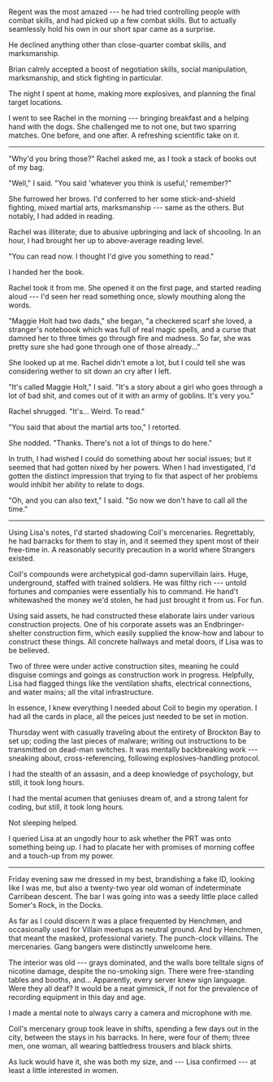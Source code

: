 Regent was the most amazed --- he had tried controlling people with combat skills,
and had picked up a few combat skills. But to actually seamlessly hold his own
in our short spar came as a surprise.

He declined anything other than close-quarter combat skills, and marksmanship.

Brian calmly accepted a boost of negotiation skills, social manipulation, marksmanship,
and stick fighting in particular.

The night I spent at home, making more explosives, and planning the final target locations.

I went to see Rachel in
the morning --- bringing breakfast and a helping hand with the dogs. She challenged
me to not one, but two sparring matches. One before, and one after. A refreshing scientific take on it.

----

"Why'd you bring those?" Rachel asked me, as I took a stack of books out of my bag.

"Well," I said. "You said 'whatever you think is useful,' remember?"

She furrowed her brows. I'd conferred to her some stick-and-shield fighting, mixed
martial arts, marksmanship --- same as the others. But notably, I had added in reading.

Rachel was illiterate; due to abusive upbringing and lack of shcooling. In an hour, I
had brought her up to above-average reading level.

"You can read now. I thought I'd give you something to read."

I handed her the book.

Rachel took it from me. She opened it on the first page,
and started reading aloud --- I'd seen her read something once, slowly mouthing along the words.

"Maggie Holt had two dads," she began, "a checkered scarf she loved, a stranger's noteboook which
was full of real magic spells, and a curse that damned her to three times go through fire and madness. So
far, she was pretty sure she had gone through one of those already..."

She looked up at me. Rachel didn't emote a lot, but I could tell she was considering wether
to sit down an cry after I left.

"It's called Maggie Holt," I said. "It's a story about a girl who goes through a lot of
bad shit, and comes out of it with an army of goblins. It's very you."

Rachel shrugged. "It's... Weird. To read."

"You said that about the martial arts too," I retorted.

She nodded. "Thanks. There's not a lot of things to do here."

In truth, I had wished I could do something about her social issues; but it seemed that had
gotten nixed by her powers. When I had investigated, I'd gotten the distinct impression that
trying to fix that aspect of her problems would inhibit her ability to relate to dogs.

"Oh, and you can also text," I said. "So now we don't have to call all the time."

----

Using Lisa's notes, I'd started shadowing Coil's mercenaries. Regrettably, he had barracks for
them to stay in, and it seemed they spent most of their free-time in. A reasonably security precaution
in a world where Strangers existed.

Coil's compounds were archetypical god-damn supervillain lairs. Huge, underground, staffed with
trained soldiers. He was filthy rich --- untold fortunes and companies were essentially his to command.
He hand't whitewashed the money we'd stolen, he had just brought it from us. For fun.

Using said assets, he had constructed these elaborate lairs under various construction projects. One
of his corporate assets was an Endbringer-shelter construction firm, which easily supplied the know-how
and labour to construct these things. All concrete hallways and metal doors, if Lisa was to be believed.

Two of three were under active construction sites, meaning he could disguise comings and goings as construction
work in progress. Helpfully, Lisa had flagged things like the ventilation shafts, electrical connections,
and water mains; all the vital infrastructure.

In essence, I knew everything I needed about Coil to begin my operation. I had all the cards in place,
all the peices just needed to be set in motion.

Thursday went with casually traveling about the entirety of Brockton Bay to set up; coding the last
pieces of malware; writing out instructions to be transmitted on dead-man switches. It was mentally
backbreaking work --- sneaking about, cross-referencing, following explosives-handling protocol.

I had the stealth of an assasin, and a deep knowledge of psychology, but still, it took long hours.

I had the mental acumen that geniuses dream of, and a strong talent for coding, but still, it took long hours.

Not sleeping helped.

I queried Lisa at an ungodly hour to ask whether the PRT was onto something being up. I had to placate her
with promises of morning coffee and a touch-up from my power.

----

Friday evening saw me dressed in my best, brandishing a fake ID, looking like I was me, but also
a twenty-two year old woman of indeterminate Carribean descent. The bar I was going into was a seedy little
place called Somer's Rock, in the Docks.

As far as I could discern it was a place frequented by Henchmen, and occasionally used for Villain meetups
as neutral ground. And by Henchmen, that meant the masked, professional variety. The punch-clock villains.
The mercenaries. Gang bangers were distinctly unwelcome here.

The interior was old --- grays dominated, and the walls bore telltale signs of nicotine damage, despite the
no-smoking sign. There were free-standing tables and booths, and... Apparently, every server knew sign language.
Were they all deaf? It would be a neat gimmick, if not for the prevalence of recording equipment in
this day and age.

I made a mental note to always carry a camera and microphone with me.

Coil's mercenary group took leave in shifts, spending a few days out in the city, between the stays in his
barracks. In here, were four of them; three men, one woman, all wearing battledress trousers and black shirts.

As luck would have it, she was both my size, and --- Lisa confirmed --- at least a little interested in women.
